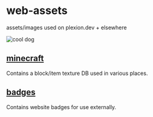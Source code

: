 # web-assets
assets/images used on plexion.dev + elsewhere

![cool dog](https://plexion.s-ul.eu/Wzs02fQJ)

## [minecraft](minecraft)
Contains a block/item texture DB used in various places.

## [badges](badges)
Contains website badges for use externally.
